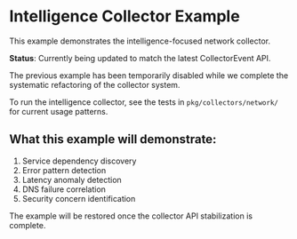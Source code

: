 # Intelligence Collector Example

This example demonstrates the intelligence-focused network collector.

**Status**: Currently being updated to match the latest CollectorEvent API.

The previous example has been temporarily disabled while we complete the systematic refactoring of the collector system.

To run the intelligence collector, see the tests in `pkg/collectors/network/` for current usage patterns.

## What this example will demonstrate:

1. Service dependency discovery
2. Error pattern detection  
3. Latency anomaly detection
4. DNS failure correlation
5. Security concern identification

The example will be restored once the collector API stabilization is complete.